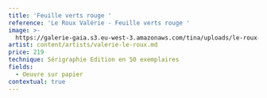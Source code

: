 ```yaml
---
title: 'Feuille verts rouge '
reference: 'Le Roux Valérie - Feuille verts rouge '
image: >-
  https://galerie-gaia.s3.eu-west-3.amazonaws.com/tina/uploads/le-roux-valerie/IMG_3474.jpg
artist: content/artists/valerie-le-roux.md
price: 219
technique: Sérigraphie Edition en 50 exemplaires
fields:
  - Oeuvre sur papier
contextual: true
---
```


